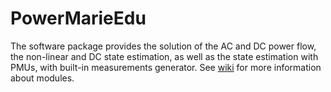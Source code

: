 # PowerMarieEdu

The software package provides the solution of the AC and DC power flow, the non-linear and DC state estimation, as well as the state estimation with PMUs, with built-in measurements generator. See [wiki](https://github.com/mcosovic/PowerMarieEdu/wiki) for more information about modules.
